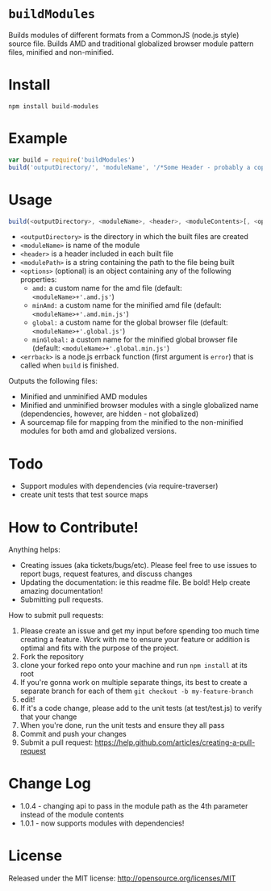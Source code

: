 `buildModules`
============

Builds modules of different formats from a CommonJS (node.js style) source file. Builds AMD and traditional globalized browser module pattern files, minified and non-minified.

Install
=======

```
npm install build-modules
```

Example
=====

```javascript
var build = require('buildModules')
build('outputDirectory/', 'moduleName', '/*Some Header - probably a copywrite*/', moduleContents)
```

Usage
====

```javascript
build(<outputDirectory>, <moduleName>, <header>, <moduleContents>[, <options>], <errback>)
```

* `<outputDirectory>` is the directory in which the built files are created
* `<moduleName>` is name of the module
* `<header>` is a header included in each built file
* `<modulePath>` is a string containing the path to the file being built
* `<options>` (optional) is an object containing any of the following properties:
   * `amd:` a custom name for the amd file (default: `<moduleName>+'.amd.js'`)
   * `minAmd:` a custom name for the minified amd file (default: `<moduleName>+'.amd.min.js'`)
   * `global:` a custom name for the global browser file (default: `<moduleName>+'.global.js'`)
   * `minGlobal:` a custom name for the minified global browser file (default: `<moduleName>+'.global.min.js'`)
* `<errback>` is a node.js errback function (first argument is `error`) that is called when `build` is finished.

Outputs the following files:

* Minified and unminified AMD modules
* Minified and unminified browser modules with a single globalized name (dependencies, however, are hidden - not globalized)
* A sourcemap file for mapping from the minified to the non-minified modules for both amd and globalized versions.

Todo
====

* Support modules with dependencies (via require-traverser)
* create unit tests that test source maps

How to Contribute!
============

Anything helps:

* Creating issues (aka tickets/bugs/etc). Please feel free to use issues to report bugs, request features, and discuss changes
* Updating the documentation: ie this readme file. Be bold! Help create amazing documentation!
* Submitting pull requests.

How to submit pull requests:

1. Please create an issue and get my input before spending too much time creating a feature. Work with me to ensure your feature or addition is optimal and fits with the purpose of the project.
2. Fork the repository
3. clone your forked repo onto your machine and run `npm install` at its root
4. If you're gonna work on multiple separate things, its best to create a separate branch for each of them
   `git checkout -b my-feature-branch`
5. edit!
6. If it's a code change, please add to the unit tests (at test/test.js) to verify that your change
7. When you're done, run the unit tests and ensure they all pass
8. Commit and push your changes
9. Submit a pull request: https://help.github.com/articles/creating-a-pull-request

Change Log
==========

* 1.0.4 - changing api to pass in the module path as the 4th parameter instead of the module contents
* 1.0.1 - now supports modules with dependencies!

License
=======
Released under the MIT license: http://opensource.org/licenses/MIT